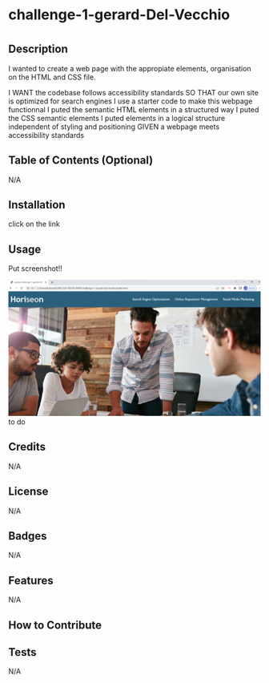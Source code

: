 # challenge-1-gerard-Del-Vecchio

# <Website challenge-1-gerard-Del-Vechio>

## Description



I wanted to create a web page with the appropiate elements, organisation on the HTML and CSS file.

I WANT the codebase follows accessibility standards
SO THAT our own site is optimized for search engines
I use a starter code to make this webpage functionnal
I puted the semantic HTML elements in a structured way
I puted the CSS semantic elements
I puted  elements in a logical structure independent of styling and positioning
GIVEN a webpage meets accessibility standards


## Table of Contents (Optional)
N/A

## Installation

click on the link

## Usage

Put screenshot!!

![challenge-1-Gerard-Del-Vecchio\assets\images\Screenshot challenge-1-Gerard-Del-Vecchio.png](assets/images/screenshot.png)  to do


## Credits

N/A

## License

N/A
## Badges

N/A
## Features

N/A

## How to Contribute



## Tests

N/A